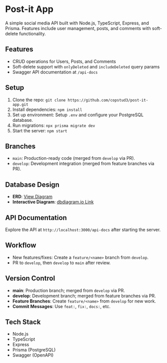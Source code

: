 # Post-it App

A simple social media API built with Node.js, TypeScript, Express, and Prisma. Features include user management, posts, and comments with soft-delete functionality.

## Features

- CRUD operations for Users, Posts, and Comments
- Soft-delete support with `onlyDeleted` and `includeDeleted` query params
- Swagger API documentation at `/api-docs`

## Setup

1. Clone the repo: `git clone https://github.com/copstud3/post-it-app.git`
2. Install dependencies: `npm install`
3. Set up environment: Setup `.env` and configure your PostgreSQL database.
4. Run migrations: `npx prisma migrate dev`
5. Start the server: `npm start`

## Branches
- `main`: Production-ready code (merged from `develop` via PR).
- `develop`: Development integration (merged from feature branches via PR).

## Database Design
- **ERD**: [View Diagram](docs/post-itapp-dbmodel.png)
- **Interactive Diagram**: [dbdiagram.io Link](https://dbdiagram.io/d/post-itapp-dbmodel-67f914544f7afba18440b523)

## API Documentation

Explore the API at `http://localhost:3000/api-docs` after starting the server.

## Workflow
- New features/fixes: Create a `feature/<name>` branch from `develop`.
- PR to `develop`, then `develop` to `main` after review.

## Version Control
- **main**: Production branch; merged from `develop` via PR.
- **develop**: Development branch; merged from feature branches via PR.
- **Feature Branches**: Create `feature/<name>` from `develop` for new work.
- **Commit Messages**: Use `feat:`, `fix:`, `docs:`, etc.

## Tech Stack

- Node.js
- TypeScript
- Express
- Prisma (PostgreSQL)
- Swagger (OpenAPI)

